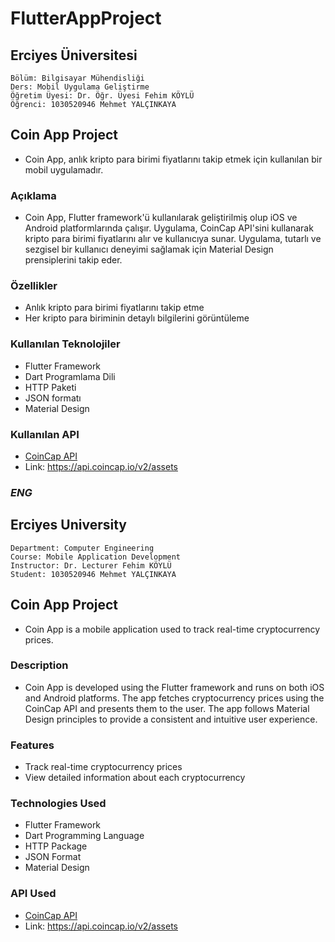 # FlutterAppProject


## Erciyes Üniversitesi 
```
Bölüm: Bilgisayar Mühendisliği 
Ders: Mobil Uygulama Geliştirme 
Öğretim Üyesi: Dr. Öğr. Üyesi Fehim KÖYLÜ
Öğrenci: 1030520946 Mehmet YALÇINKAYA
```



## Coin App Project
- Coin App, anlık kripto para birimi fiyatlarını takip etmek için kullanılan bir mobil uygulamadır.

### Açıklama
- Coin App, Flutter framework'ü kullanılarak geliştirilmiş olup iOS ve Android platformlarında çalışır.
Uygulama, CoinCap API'sini kullanarak kripto para birimi fiyatlarını alır ve kullanıcıya sunar.
Uygulama, tutarlı ve sezgisel bir kullanıcı deneyimi sağlamak için Material Design prensiplerini takip eder.

### Özellikler
- Anlık kripto para birimi fiyatlarını takip etme
- Her kripto para biriminin detaylı bilgilerini görüntüleme

### Kullanılan Teknolojiler
- Flutter Framework
- Dart Programlama Dili
- HTTP Paketi
- JSON formatı
- Material Design

### Kullanılan API
- [CoinCap API](https://api.coincap.io/v2/assets)
- Link: https://api.coincap.io/v2/assets

### **_ENG_**

## Erciyes University 
```
Department: Computer Engineering  
Course: Mobile Application Development  
Instructor: Dr. Lecturer Fehim KÖYLÜ  
Student: 1030520946 Mehmet YALÇINKAYA
```

## Coin App Project
- Coin App is a mobile application used to track real-time cryptocurrency prices.

### Description
- Coin App is developed using the Flutter framework and runs on both iOS and Android platforms.
The app fetches cryptocurrency prices using the CoinCap API and presents them to the user.
The app follows Material Design principles to provide a consistent and intuitive user experience.

### Features
- Track real-time cryptocurrency prices
- View detailed information about each cryptocurrency

### Technologies Used
- Flutter Framework
- Dart Programming Language
- HTTP Package
- JSON Format
- Material Design

### API Used
- [CoinCap API](https://api.coincap.io/v2/assets)
- Link: https://api.coincap.io/v2/assets
